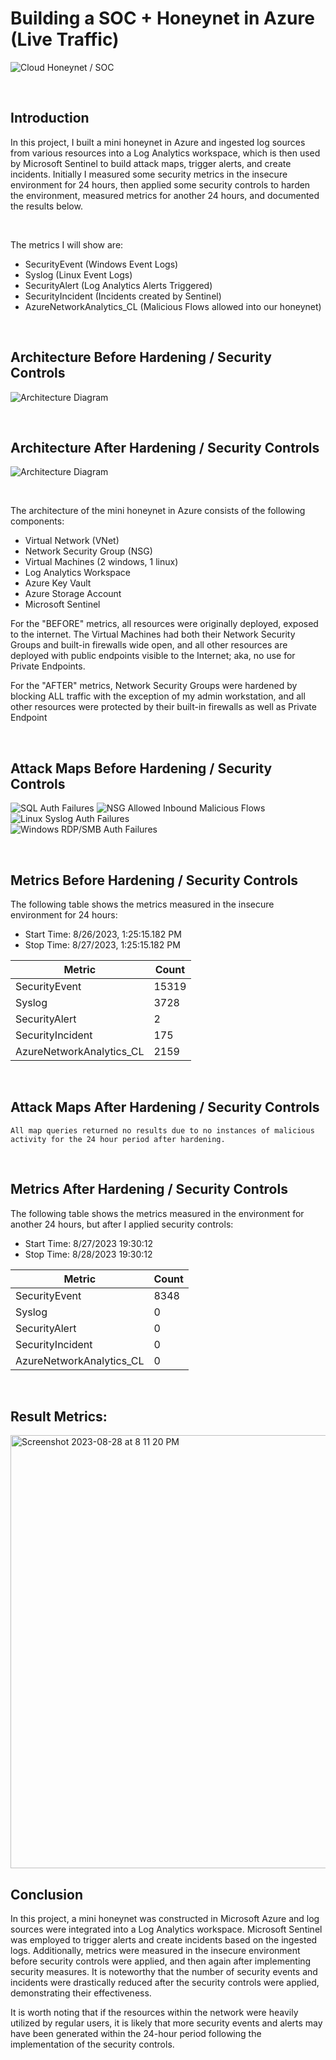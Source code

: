 # Building a SOC + Honeynet in Azure (Live Traffic)
![Cloud Honeynet / SOC](https://github.com/Manny-D/Azure-Honeynet-SOC/assets/99146530/e747ba66-1fee-43ce-9610-f4d8bf174403)

</br>

## Introduction

In this project, I built a mini honeynet in Azure and ingested log sources from various resources into a Log Analytics workspace, which is then used by Microsoft Sentinel to build attack maps, trigger alerts, and create incidents. Initially I measured some security metrics in the insecure environment for 24 hours, then applied some security controls to harden the environment, measured metrics for another 24 hours, and documented the results below. 

</br>

The metrics I will show are:

- SecurityEvent (Windows Event Logs)
- Syslog (Linux Event Logs)
- SecurityAlert (Log Analytics Alerts Triggered)
- SecurityIncident (Incidents created by Sentinel)
- AzureNetworkAnalytics_CL (Malicious Flows allowed into our honeynet)

</br>

## Architecture Before Hardening / Security Controls
![Architecture Diagram](https://i.imgur.com/aBDwnKb.jpg)

</br>

## Architecture After Hardening / Security Controls
![Architecture Diagram](https://i.imgur.com/YQNa9Pp.jpg)

</br>

The architecture of the mini honeynet in Azure consists of the following components:

- Virtual Network (VNet)
- Network Security Group (NSG)
- Virtual Machines (2 windows, 1 linux)
- Log Analytics Workspace
- Azure Key Vault
- Azure Storage Account
- Microsoft Sentinel

For the "BEFORE" metrics, all resources were originally deployed, exposed to the internet. The Virtual Machines had both their Network Security Groups and built-in firewalls wide open, and all other resources are deployed with public endpoints visible to the Internet; aka, no use for Private Endpoints.

For the "AFTER" metrics, Network Security Groups were hardened by blocking ALL traffic with the exception of my admin workstation, and all other resources were protected by their built-in firewalls as well as Private Endpoint

</br>

## Attack Maps Before Hardening / Security Controls
![SQL Auth Failures](https://github.com/Manny-D/Azure-Honeynet-SOC/assets/99146530/a02db775-8744-4c07-8d54-5fc7faaf8731)
![NSG Allowed Inbound Malicious Flows](https://github.com/Manny-D/Azure-Honeynet-SOC/assets/99146530/d6eb318c-f683-4b48-bcab-7c644ad29887)
![Linux Syslog Auth Failures](https://github.com/Manny-D/Azure-Honeynet-SOC/assets/99146530/7d8df50f-e641-4ab1-b393-b14446b5bee8)<br>
![Windows RDP/SMB Auth Failures](https://github.com/Manny-D/Azure-Honeynet-SOC/assets/99146530/8fa6a3fd-7a07-4adf-b409-151846a9c6a3)<br>

</br>


## Metrics Before Hardening / Security Controls

The following table shows the metrics measured in the insecure environment for 24 hours:
- Start Time: 8/26/2023, 1:25:15.182 PM
- Stop Time: 8/27/2023, 1:25:15.182 PM

| Metric                   | Count
| ------------------------ | -----
| SecurityEvent            | 15319
| Syslog                   | 3728
| SecurityAlert            | 2
| SecurityIncident         | 175
| AzureNetworkAnalytics_CL | 2159

</br>

## Attack Maps After Hardening / Security Controls

```All map queries returned no results due to no instances of malicious activity for the 24 hour period after hardening.```

</br>

## Metrics After Hardening / Security Controls

The following table shows the metrics measured in the environment for another 24 hours, but after I applied security controls:
- Start Time: 8/27/2023 19:30:12
- Stop Time: 8/28/2023 19:30:12

| Metric                   | Count
| ------------------------ | -----
| SecurityEvent            | 8348
| Syslog                   | 0
| SecurityAlert            | 0
| SecurityIncident         | 0
| AzureNetworkAnalytics_CL | 0
</br>

## Result Metrics:</br>
<img width="693" alt="Screenshot 2023-08-28 at 8 11 20 PM" src="https://github.com/Manny-D/Azure-Honeynet-SOC/assets/99146530/7b4aa154-434b-4531-bb01-f7230a0c42e9">

</br>

## Conclusion

In this project, a mini honeynet was constructed in Microsoft Azure and log sources were integrated into a Log Analytics workspace. Microsoft Sentinel was employed to trigger alerts and create incidents based on the ingested logs. Additionally, metrics were measured in the insecure environment before security controls were applied, and then again after implementing security measures. It is noteworthy that the number of security events and incidents were drastically reduced after the security controls were applied, demonstrating their effectiveness.

It is worth noting that if the resources within the network were heavily utilized by regular users, it is likely that more security events and alerts may have been generated within the 24-hour period following the implementation of the security controls.
